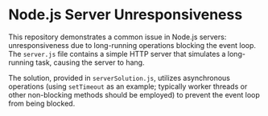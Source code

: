 # Node.js Server Unresponsiveness

This repository demonstrates a common issue in Node.js servers: unresponsiveness due to long-running operations blocking the event loop.  The `server.js` file contains a simple HTTP server that simulates a long-running task, causing the server to hang.

The solution, provided in `serverSolution.js`, utilizes asynchronous operations (using `setTimeout` as an example; typically worker threads or other non-blocking methods should be employed) to prevent the event loop from being blocked.